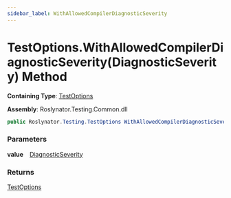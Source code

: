 ```yaml
---
sidebar_label: WithAllowedCompilerDiagnosticSeverity
---
```


# TestOptions\.WithAllowedCompilerDiagnosticSeverity\(DiagnosticSeverity\) Method

**Containing Type**: [TestOptions](../index.md)

**Assembly**: Roslynator\.Testing\.Common\.dll

```csharp
public Roslynator.Testing.TestOptions WithAllowedCompilerDiagnosticSeverity(Microsoft.CodeAnalysis.DiagnosticSeverity value)
```

### Parameters

**value** &ensp; [DiagnosticSeverity](https://docs.microsoft.com/en-us/dotnet/api/microsoft.codeanalysis.diagnosticseverity)

### Returns

[TestOptions](../index.md)

